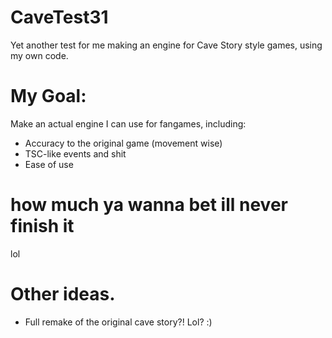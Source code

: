 # CaveTest31
Yet another test for me making an engine for Cave Story style games, using my own code.

# My Goal:
Make an actual engine I can use for fangames, including:

- Accuracy to the original game (movement wise)
- TSC-like events and shit
- Ease of use

# how much ya wanna bet ill never finish it

lol

# Other ideas.
- Full remake of the original cave story?! Lol? :)